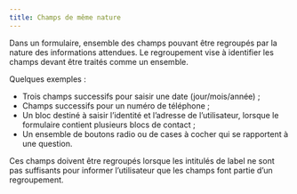 ```yaml
---
title: Champs de même nature 
---
```


Dans un formulaire, ensemble des champs pouvant être regroupés par la nature
des informations attendues. Le regroupement vise à identifier les champs
devant être traités comme un ensemble.

Quelques exemples :
* Trois champs successifs pour saisir une date (jour/mois/année) ;
* Champs successifs pour un numéro de téléphone ;
* Un bloc destiné à saisir l’identité et l’adresse de l’utilisateur, lorsque le formulaire contient plusieurs blocs de contact ;
* Un ensemble de boutons radio ou de cases à cocher qui se rapportent à une question.

Ces champs doivent être regroupés lorsque les intitulés de label ne sont pas
suffisants pour informer l’utilisateur que les champs font partie d’un
regroupement.

